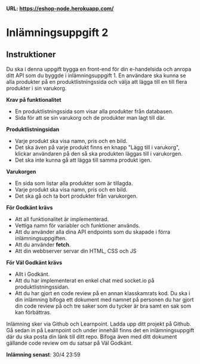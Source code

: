 #### URL: https://eshop-node.herokuapp.com/

# Inlämningsuppgift 2

## Instruktioner

Du ska i denna uppgift bygga en front-end för din e-handelsida och anropa ditt API som du byggde i inlämningsuppgift 1. En användare ska kunna se alla produkter på en produktlistningssida och välja att lägga till en till flera produkter i sin varukorg.

**Krav på funktionalitet**

* En produktlistningssida som visar alla produkter från databasen.
* Sida för att se sin varukorg och de produkter man lagt till där.

**Produktlistningsidan**
* Varje produkt ska visa namn, pris och en bild.
* Det ska även på varje produkt finns en knapp "Lägg till i varukorg", klickar användaren på den så ska produkten läggas till i varukorgen.
* Det ska inte kunna gå att lägga till samma produkt igen.

**Varukorgen**
* En sida som listar alla produkter som är tillagda.
* Varje produkt ska visa namn, pris och en bild.
* Det ska gå och ta bort produkter från varukorgen.

**För Godkänt krävs**
* Att all funktionalitet är implementerad.
* Vettiga namn för variabler och funktioner används.
* Att du använder alla dina API endpoints som du skapade i förra inlämningsuppgiften.
* Att du använder **fetch**.
* Att din webbserver servar din HTML, CSS och JS

**För Väl Godkänt krävs**
* Allt i Godkänt.
* Att du har implementerat en enkel chat med socket.io på produktlistningssidan.
* Att du har gjort en code review på en annan klasskamrats kod. Du ska i din inlämning bifoga ett dokument med namnet på personen du har gjort
din code review på och tre saker som du tycker är bra samt en sak som kan förbättras.

Inlämning sker via Github och Learnpoint. Ladda upp ditt projekt på Github. Gå sedan in på Learnpoint och under innehåll finns det en inlämningsuppgift där du ska posta din länk till ditt repo. Bifoga även med ditt dokument gällande code review om du satsar på Väl Godkänt.

**Inlämning senast**: 30/4 23:59 
